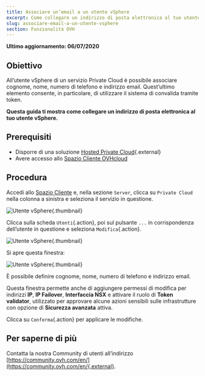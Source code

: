 ```yaml
---
title: Associare un’email a un utente vSphere
excerpt: Come collegare un indirizzo di posta elettronica al tuo utente vSphere
slug: associare-email-a-un-utente-vsphere
section: Funzionalità OVH
---
```


**Ultimo aggiornamento: 06/07/2020**

## Obiettivo

All’utente vSphere di un servizio Private Cloud è possibile associare cognome, nome, numero di telefono e indirizzo email. Quest’ultimo elemento consente, in particolare, di utilizzare il sistema di convalida tramite token.

**Questa guida ti mostra come collegare un indirizzo di posta elettronica al tuo utente vSphere.**

## Prerequisiti

- Disporre di una soluzione [Hosted Private Cloud](https://www.ovhcloud.com/it/enterprise/products/hosted-private-cloud/){.external}
- Avere accesso allo [Spazio Cliente OVHcloud](https://www.ovh.com/auth/?action=gotomanager)

## Procedura

Accedi allo [Spazio Cliente](https://www.ovh.com/auth/?action=gotomanager) e, nella sezione `Server`, clicca su `Private Cloud` nella colonna a sinistra e seleziona il servizio in questione.

![Utente vSphere](images/addMailOnUser01.png){.thumbnail}

Clicca sulla scheda `Utenti`{.action}, poi sul pulsante `...` in corrispondenza dell’utente in questione e seleziona `Modifica`{.action}. 

![Utente vSphere](images/addMailOnUser02.png){.thumbnail}

Si apre questa finestra:

![Utente vSphere](images/addMailOnUser03.png){.thumbnail}

È possibile definire cognome, nome, numero di telefono e indirizzo email.

Questa finestra permette anche di aggiungere permessi di modifica per indirizzi **IP**, **IP Failover**, **Interfaccia NSX** e attivare il ruolo di **Token validator**, utilizzato per approvare alcune azioni sensibili sulle infrastrutture con opzione di **Sicurezza avanzata** attiva.

Clicca su `Conferma`{.action} per applicare le modifiche.

## Per saperne di più

Contatta la nostra Community di utenti all’indirizzo [https://community.ovh.com/en/](https://community.ovh.com/en/{.external}.
